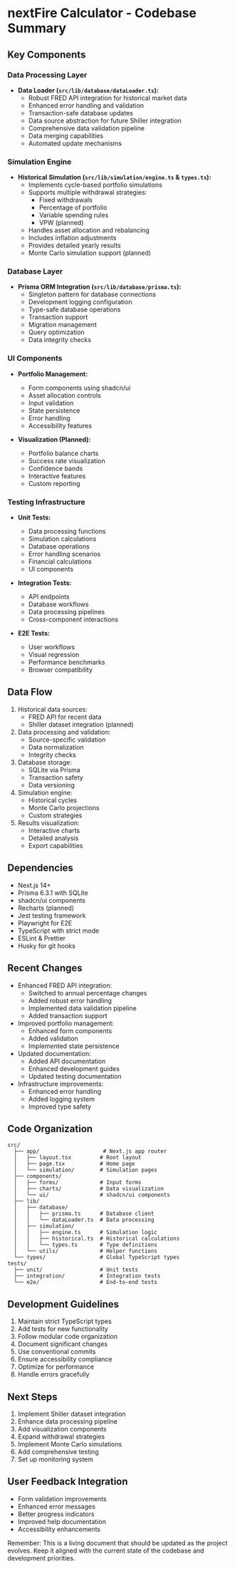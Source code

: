 # nextFire Calculator - Codebase Summary

## Key Components

### Data Processing Layer
- **Data Loader (`src/lib/database/dataLoader.ts`):** 
  - Robust FRED API integration for historical market data
  - Enhanced error handling and validation
  - Transaction-safe database updates
  - Data source abstraction for future Shiller integration
  - Comprehensive data validation pipeline
  - Data merging capabilities
  - Automated update mechanisms

### Simulation Engine
- **Historical Simulation (`src/lib/simulation/engine.ts` & `types.ts`):**
  - Implements cycle-based portfolio simulations
  - Supports multiple withdrawal strategies:
    - Fixed withdrawals
    - Percentage of portfolio
    - Variable spending rules
    - VPW (planned)
  - Handles asset allocation and rebalancing
  - Includes inflation adjustments
  - Provides detailed yearly results
  - Monte Carlo simulation support (planned)

### Database Layer
- **Prisma ORM Integration (`src/lib/database/prisma.ts`):**
  - Singleton pattern for database connections
  - Development logging configuration
  - Type-safe database operations
  - Transaction support
  - Migration management
  - Query optimization
  - Data integrity checks

### UI Components
- **Portfolio Management:**
  - Form components using shadcn/ui
  - Asset allocation controls
  - Input validation
  - State persistence
  - Error handling
  - Accessibility features

- **Visualization (Planned):**
  - Portfolio balance charts
  - Success rate visualization
  - Confidence bands
  - Interactive features
  - Custom reporting

### Testing Infrastructure
- **Unit Tests:**
  - Data processing functions
  - Simulation calculations
  - Database operations
  - Error handling scenarios
  - Financial calculations
  - UI components

- **Integration Tests:**
  - API endpoints
  - Database workflows
  - Data processing pipelines
  - Cross-component interactions

- **E2E Tests:**
  - User workflows
  - Visual regression
  - Performance benchmarks
  - Browser compatibility

## Data Flow
1. Historical data sources:
   - FRED API for recent data
   - Shiller dataset integration (planned)
2. Data processing and validation:
   - Source-specific validation
   - Data normalization
   - Integrity checks
3. Database storage:
   - SQLite via Prisma
   - Transaction safety
   - Data versioning
4. Simulation engine:
   - Historical cycles
   - Monte Carlo projections
   - Custom strategies
5. Results visualization:
   - Interactive charts
   - Detailed analysis
   - Export capabilities

## Dependencies
- Next.js 14+
- Prisma 6.3.1 with SQLite
- shadcn/ui components
- Recharts (planned)
- Jest testing framework
- Playwright for E2E
- TypeScript with strict mode
- ESLint & Prettier
- Husky for git hooks

## Recent Changes
- Enhanced FRED API integration:
  - Switched to annual percentage changes
  - Added robust error handling
  - Implemented data validation pipeline
  - Added transaction support
- Improved portfolio management:
  - Enhanced form components
  - Added validation
  - Implemented state persistence
- Updated documentation:
  - Added API documentation
  - Enhanced development guides
  - Updated testing documentation
- Infrastructure improvements:
  - Enhanced error handling
  - Added logging system
  - Improved type safety

## Code Organization
```
src/
  ├── app/                    # Next.js app router
  │   ├── layout.tsx         # Root layout
  │   ├── page.tsx           # Home page
  │   └── simulation/        # Simulation pages
  ├── components/
  │   ├── forms/             # Input forms
  │   ├── charts/            # Data visualization
  │   └── ui/                # shadcn/ui components
  ├── lib/
  │   ├── database/
  │   │   ├── prisma.ts      # Database client
  │   │   └── dataLoader.ts  # Data processing
  │   ├── simulation/
  │   │   ├── engine.ts      # Simulation logic
  │   │   ├── historical.ts  # Historical calculations
  │   │   └── types.ts       # Type definitions
  │   └── utils/             # Helper functions
  └── types/                 # Global TypeScript types
tests/
  ├── unit/                  # Unit tests
  ├── integration/           # Integration tests
  └── e2e/                   # End-to-end tests
```

## Development Guidelines
1. Maintain strict TypeScript types
2. Add tests for new functionality
3. Follow modular code organization
4. Document significant changes
5. Use conventional commits
6. Ensure accessibility compliance
7. Optimize for performance
8. Handle errors gracefully

## Next Steps
1. Implement Shiller dataset integration
2. Enhance data processing pipeline
3. Add visualization components
4. Expand withdrawal strategies
5. Implement Monte Carlo simulations
6. Add comprehensive testing
7. Set up monitoring system

## User Feedback Integration
- Form validation improvements
- Enhanced error messages
- Better progress indicators
- Improved help documentation
- Accessibility enhancements

Remember: This is a living document that should be updated as the project evolves. Keep it aligned with the current state of the codebase and development priorities.
